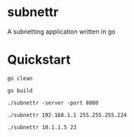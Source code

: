 # subnettr
A subnetting application written in go

# Quickstart

`go clean`

`go build`

`./subnettr -server -port 8080`

`./subnettr 192.168.1.1 255.255.255.224`

`./subnettr 10.1.1.5 23`
